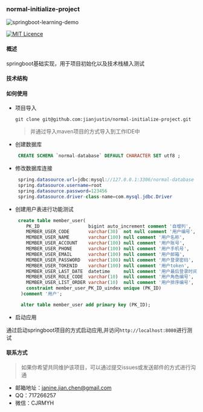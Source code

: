 ### normal-initialize-project

![springboot-learning-demo](https://img.shields.io/badge/springboot--learning--demo-1.0.0-lightgrey.svg)

[![MIT Licence](https://badges.frapsoft.com/os/mit/mit.svg?v=103)](https://opensource.org/licenses/mit-license.php)

#### 概述

springboot基础实现，用于项目初始化以及技术栈植入测试

#### 技术结构



#### 如何使用

* 项目导入

  ```
  git clone git@github.com:jianjustin/normal-initialize-project.git
  ```

  > 并通过导入maven项目的方式导入到工作IDE中

* 创建数据库

  ```sql
   CREATE SCHEMA `normal-database` DEFAULT CHARACTER SET utf8 ;
  ```

* 修改数据库连接

  ```java
   spring.datasource.url=jdbc:mysql://127.0.0.1:3306/normal-database
   spring.datasource.username=root
   spring.datasource.password=123456
   spring.datasource.driver-class-name=com.mysql.jdbc.Driver
  ```

* 创建用户表进行功能测试


  ```sql
   create table member_user(
      PK_ID                  bigint auto_increment comment '自增列',
      MEMBER_USER_CODE       varchar(30)  not null comment '用户编号',
      MEMBER_USER_NAME       varchar(100) null comment '用户名称',
      MEMBER_USER_ACCOUNT    varchar(100) null comment '用户账号',
      MEMBER_USER_PHONE      varchar(100) null comment '用户手机号',
      MEMBER_USER_EMAIL      varchar(100) null comment '用户邮箱',
      MEMBER_USER_PASSWORD   varchar(100) null comment '用户登录密码',
      MEMBER_USER_TOKENID    varchar(100) null comment '用户token',
      MEMBER_USER_LAST_DATE  datetime     null comment '用户最后登录时间',
      MEMBER_USER_ROLE_CODE  varchar(10)  null comment '用户角色编号',
      MEMBER_USER_LIST_ORDER varchar(10)  null comment '用户排序编号',
      constraint member_user_PK_ID_uindex unique (PK_ID)
    )comment '用户';
  ```

  ```sql
    alter table member_user add primary key (PK_ID);
  ```

* 启动应用

通过启动springboot项目的方式启动应用,并访问`http://localhost:8080`进行测试

#### 联系方式

> 如果你希望共同维护该项目，可以通过提交issues或发送邮件的方式进行沟通

* 邮箱地址：janine.jian.chen@gmail.com
* QQ：717266257
* 微信：CJRMYH
